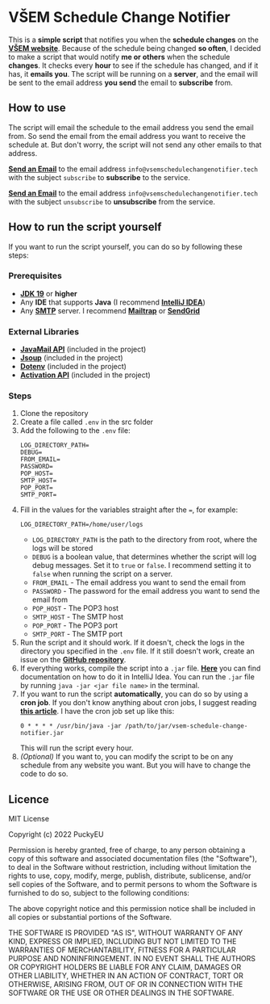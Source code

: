 # VŠEM Schedule Change Notifier
This is a **simple script** that notifies you when the **schedule changes** on the [**VŠEM website**](https://www.akademievsem.cz/).
Because of the schedule being changed **so often**, I decided to make a script that would notify **me or others** when the schedule **changes**.
It checks every **hour** to see if the schedule has changed, and if it has, it **emails you**.
The script will be running on a **server**, and the email will be sent to the email address **you send** the email to **subscribe** from.

## How to use
The script will email the schedule to the email address you send the email from. So send the email from the email address you want to receive the schedule at. But don't worry, the script will not send any other emails to that address.

[**Send an Email**](mailto:info@vsemschedulechangenotifier.tech) to the email address `info@vsemschedulechangenotifier.tech` with the subject `subscribe` to **subscribe** to the service.

[**Send an Email**](mailto:info@vsemschedulechangenotifier.tech) to the email address `info@vsemschedulechangenotifier.tech` with the subject `unsubscribe` to **unsubscribe** from the service.


## How to run the script yourself
If you want to run the script yourself, you can do so by following these steps:

### Prerequisites
- [**JDK 19**](https://www.oracle.com/java/technologies/downloads/#jdk19-linux) or **higher**
- Any **IDE** that supports **Java** (I recommend [**IntelliJ IDEA**](https://www.jetbrains.com/idea/download/))
- Any [**SMTP**](https://www.javatpoint.com/simple-mail-transfer-protocol) server. I recommend [**Mailtrap**](https://mailtrap.io/) or [**SendGrid**](https://sendgrid.com/)

### External Libraries
- [**JavaMail API**](https://javaee.github.io/javamail/) (included in the project)
- [**Jsoup**](https://jsoup.org/) (included in the project)
- [**Dotenv**](https://github.com/cdimascio/dotenv-java) (included in the project)
- [**Activation API**](https://www.oracle.com/java/technologies/java-beans-activation.html) (included in the project)

### Steps
1. Clone the repository
2. Create a file called `.env` in the src folder
3. Add the following to the `.env` file:
    ```dotenv
    LOG_DIRECTORY_PATH=
    DEBUG=
    FROM_EMAIL=
    PASSWORD=
    POP_HOST=
    SMTP_HOST=
    POP_PORT=
    SMTP_PORT=
    ```
4. Fill in the values for the variables straight after the `=`, for example:
    ```dotenv
    LOG_DIRECTORY_PATH=/home/user/logs
    ```
   - `LOG_DIRECTORY_PATH` is the path to the directory from root, where the logs will be stored
   - `DEBUG` is a boolean value, that determines whether the script will log debug messages. Set it to `true` or `false`. I recommend setting it to `false` when running the script on a server.
   - `FROM_EMAIL` - The email address you want to send the email from
   - `PASSWORD` - The password for the email address you want to send the email from
   - `POP_HOST` - The POP3 host
   - `SMTP_HOST` - The SMTP host
   - `POP_PORT` - The POP3 port
   - `SMTP_PORT` - The SMTP port
5. Run the script and it should work. If it doesn't, check the logs in the directory you specified in the `.env` file. If it still doesn't work, create an issue on the [**GitHub repository**](https://github.com/PuckyEU/vsem-schedule-change-notifier/issues/new).
6. If everything works, compile the script into a `.jar` file. [**Here**](https://www.jetbrains.com/help/idea/compiling-applications.html) you can find documentation on how to do it in IntelliJ Idea. You can run the `.jar` file by running `java -jar <jar file name>` in the terminal.
7. If you want to run the script **automatically**, you can do so by using a **cron job**. If you don't know anything about cron jobs, I suggest reading [**this article**](https://www.cyberciti.biz/faq/how-do-i-add-jobs-to-cron-under-linux-or-unix-oses/). I have the cron job set up like this:
    ```cron
    0 * * * * /usr/bin/java -jar /path/to/jar/vsem-schedule-change-notifier.jar
    ```
   This will run the script every hour.
8. _(Optional)_ If you want to, you can modify the script to be on any schedule from any website you want. But you will have to change the code to do so.

## Licence
MIT License

Copyright (c) 2022 PuckyEU

Permission is hereby granted, free of charge, to any person obtaining a copy
of this software and associated documentation files (the "Software"), to deal
in the Software without restriction, including without limitation the rights
to use, copy, modify, merge, publish, distribute, sublicense, and/or sell
copies of the Software, and to permit persons to whom the Software is
furnished to do so, subject to the following conditions:

The above copyright notice and this permission notice shall be included in all
copies or substantial portions of the Software.

THE SOFTWARE IS PROVIDED "AS IS", WITHOUT WARRANTY OF ANY KIND, EXPRESS OR
IMPLIED, INCLUDING BUT NOT LIMITED TO THE WARRANTIES OF MERCHANTABILITY,
FITNESS FOR A PARTICULAR PURPOSE AND NONINFRINGEMENT. IN NO EVENT SHALL THE
AUTHORS OR COPYRIGHT HOLDERS BE LIABLE FOR ANY CLAIM, DAMAGES OR OTHER
LIABILITY, WHETHER IN AN ACTION OF CONTRACT, TORT OR OTHERWISE, ARISING FROM,
OUT OF OR IN CONNECTION WITH THE SOFTWARE OR THE USE OR OTHER DEALINGS IN THE
SOFTWARE.
